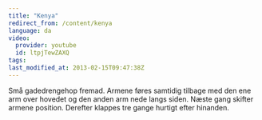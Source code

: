```yaml
---
title: "Kenya"
redirect_from: /content/kenya
language: da
video:
  provider: youtube
  id: ltpjTewZAXQ
tags:
last_modified_at: 2013-02-15T09:47:38Z
---
```


Små gadedrengehop fremad. Armene føres samtidig tilbage med den ene arm
over hovedet og den anden arm nede langs siden. Næste gang skifter armene position.
Derefter klappes tre gange hurtigt efter hinanden.
